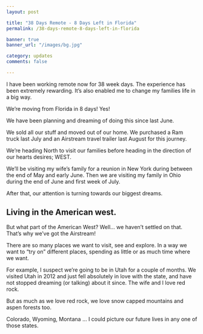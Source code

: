 ```yaml
---
layout: post

title: "38 Days Remote - 8 Days Left in Florida"
permalink: /38-days-remote-8-days-left-in-florida

banner: true
banner_url: "/images/bg.jpg"

category: updates
comments: false

---
```


I have been working remote now for 38 week days. The experience has been extremely rewarding. It’s also enabled me to change my families life in a big way.

We’re moving from Florida in 8 days! Yes!

We have been planning and dreaming of doing this since last June.

We sold all our stuff and moved out of our home. We purchased a Ram truck last July and an Airstream travel trailer last August for this journey.

We’re heading North to visit our families before heading in the direction of our hearts desires; WEST. 

<!--more-->

We’ll be visiting my wife’s family for a reunion in New York during between the end of May and early June. Then we are visiting my family in Ohio during the end of June and first week of July.

After that, our attention is turning towards our biggest dreams. 

## Living in the American west.

But what part of the American West? Well… we haven’t settled on that. That’s why we’ve got the Airstream! 

There are so many places we want to visit, see and explore. In a way we want to “try on” different places, spending as little or as much time where we want.

For example, I suspect we’re going to be in Utah for a couple of months. We visited Utah in 2012 and just fell absolutely in love with the state, and have not stopped dreaming (or talking) about it since. The wife and I love red rock.

But as much as we love red rock, we love snow capped mountains and aspen forests too.

Colorado, Wyoming, Montana … I could picture our future lives in any one of those states.